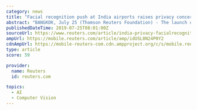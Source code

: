 ```yaml
---
category: news
title: "Facial recognition push at India airports raises privacy concerns"
abstract: "BANGKOK, July 25 (Thomson Reuters Foundation) - The launch of facial recognition technology at two Indian airports and plans to place it in police stations have stoked fears over privacy and increased surveillance among human rights groups in the country."
publishedDateTime: 2019-07-25T08:01:00Z
sourceUrl: https://www.reuters.com/article/india-privacy-facialrecognition-idUSL8N24P0Y2
ampUrl: https://mobile.reuters.com/article/amp/idUSL8N24P0Y2
cdnAmpUrl: https://mobile-reuters-com.cdn.ampproject.org/c/s/mobile.reuters.com/article/amp/idUSL8N24P0Y2
type: article
score: 59

provider:
  name: Reuters
  id: reuters.com

topics:
  - AI
  - Computer Vision
---
```

